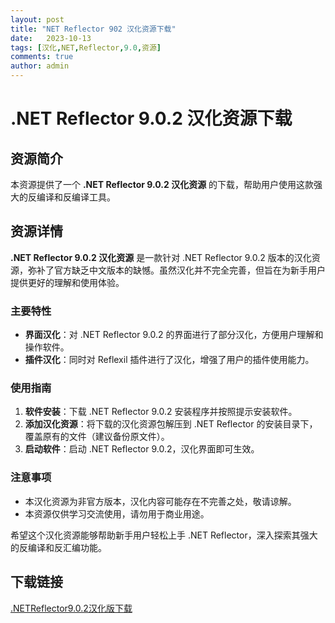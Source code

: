 ```yaml
---
layout: post
title: "NET Reflector 902 汉化资源下载"
date:   2023-10-13
tags: [汉化,NET,Reflector,9.0,资源]
comments: true
author: admin
---
```

# .NET Reflector 9.0.2 汉化资源下载

## 资源简介

本资源提供了一个 **.NET Reflector 9.0.2 汉化资源** 的下载，帮助用户使用这款强大的反编译和反编译工具。

## 资源详情

**.NET Reflector 9.0.2 汉化资源** 是一款针对 .NET Reflector 9.0.2 版本的汉化资源，弥补了官方缺乏中文版本的缺憾。虽然汉化并不完全完善，但旨在为新手用户提供更好的理解和使用体验。

### 主要特性

- **界面汉化**：对 .NET Reflector 9.0.2 的界面进行了部分汉化，方便用户理解和操作软件。
- **插件汉化**：同时对 Reflexil 插件进行了汉化，增强了用户的插件使用能力。

### 使用指南

1. **软件安装**：下载 .NET Reflector 9.0.2 安装程序并按照提示安装软件。
2. **添加汉化资源**：将下载的汉化资源包解压到 .NET Reflector 的安装目录下，覆盖原有的文件（建议备份原文件）。
3. **启动软件**：启动 .NET Reflector 9.0.2，汉化界面即可生效。

### 注意事项

- 本汉化资源为非官方版本，汉化内容可能存在不完善之处，敬请谅解。
- 本资源仅供学习交流使用，请勿用于商业用途。

希望这个汉化资源能够帮助新手用户轻松上手 .NET Reflector，深入探索其强大的反编译和反汇编功能。

## 下载链接

[.NETReflector9.0.2汉化版下载](https://pan.quark.cn/s/57e16ed32960)